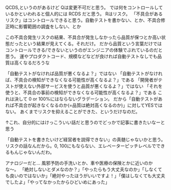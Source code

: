 QCDS,というのがあるけど
Qは変更不可だと思う。
では何をコントロールしているかといわれると個人的には
RCDS だと思う。
Rはリスク。
「不具合があるリスク」はコントロールできると思う。自動テストを書かない、とか、不具合修正時に影響範囲の調査をしない、とか


この不具合発生リスクの結果、不具合が発生しなかったら品質が保つとか高い状態だったという結果が見えてくる。それだけ。
だから品質という言葉だけではコントロールできる/できないというのがエンジニアの体験でぶれているのだと思う。
運やプロダクトコード、規模などなどが良ければ自動テストなしでも品質は高くなるだろうな

「自動テストがなければ品質が悪くなるよ？」ではない
「自動テストがなければ、不具合の検知ができなくなる可能性が高くなるよ？」である
「開発者がテストが使えない外部サービスを使うと品質が悪くなるよ？」ではない
「それを使うと、不具合の事前の検知ができなくなる可能性が高くなるよ？」である
これは決して 0 or 100%にはならないグラデーション。
だから「自動テストがあれば不具合が起きなくなるのか(=品質は絶対高くなるのか)」に対してYESではない。
あくまでリスクを抑えることができた、というだけなのだ。

↑これ、自分的にはけっこういい話だと思うのでどっかで記事に書きたいなーと思う

「自動テストを書きたいけど経営者を説得できない」の真髄じゃないかと思う。
リスクの話なんだから。0, 100にもならない、エレベーターピッチレベルでできるもんじゃないんだわ。

アナロジーだと…
風邪予防の手洗いとか、車や医療の保険とかに近いのかな〜。
「絶対しないとダメなのか？」「やったらもう大丈夫なのか」「しなくても良いのではないか」「絶対やったほうがいいですよ！」「僕はしなくても大丈夫でしたよ」「やってなかったからひどいめにあった」



